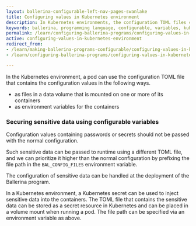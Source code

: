 ```yaml
---
layout: ballerina-configurable-left-nav-pages-swanlake
title: Configuring values in Kubernetes environment
description: In Kubernetes environments, the configuration TOML files can be used to configure values at deployment.
keywords: ballerina, programming language, configurable, variables, kubernetes, pod
permalink: /learn/configuring-ballerina-programs/configuring-values-in-kubernetes-environment/
active: configuring-values-in-kubernetes-environment
redirect_from:
- /learn/making-ballerina-programs-configurable/configuring-values-in-kubernetes-environment
- /learn/configuring-ballerina-programs/configuring-values-in-kubernetes-environment

---
```


In the Kubernetes environment, a pod can use the configuration TOML file that contains the configuration values in the
following ways.

- as files in a data volume that is mounted on one or more of its containers
- as environment variables for the containers

### Securing sensitive data using configurable variables

Configuration values containing passwords or secrets should not be passed with the normal configuration.

Such sensitive data can be passed to runtime using a different TOML file, and we can prioritize it higher than the
normal configuration by prefixing the file path in the `BAL_CONFIG_FILES` environment variable.

The configuration of sensitive data can be handled at the deployment of the Ballerina program.

In a Kubernetes environment, a Kubernetes secret can be used to inject sensitive data into the containers. The TOML file
that contains the sensitive data can be stored as a secret resource in Kubernetes and can be placed in a volume mount
when running a pod. The file path can be specified via an environment variable as above.

<style> #tree-expand-all , #tree-collapse-all, .cTocElements {display:none;} .cGitButtonContainer {padding-left: 40px;} </style>
